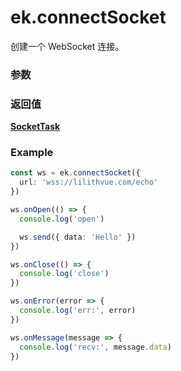 # ek.connectSocket

创建一个 WebSocket 连接。

### 参数

<Props :data="props" options />

### 返回值

**[SocketTask](./SocketTask.md)**

### Example

```ts
const ws = ek.connectSocket({
  url: 'wss://lilithvue.com/echo'
})

ws.onOpen(() => {
  console.log('open')

  ws.send({ data: 'Hello' })
})

ws.onClose(() => {
  console.log('close')
})

ws.onError(error => {
  console.log('err:', error)
})

ws.onMessage(message => {
  console.log('recv:', message.data)
})
```

<script setup>
const props = [
    {
        name: "url", 
        type: "string",
        default: "",
        required: true, 
        desc: "服务器 wss 接口地址", 
        version: "0.1.0"
    },
    {
        name: "header", 
        type: "Object",
        default: "",
        required: false, 
        desc: "HTTP Header", 
        version: "0.1.0"
    },
    {
        name: "protocols", 
        type: "string[]",
        default: "",
        required: false, 
        desc: "子协议数组", 
        version: "0.1.0"
    },
    {
        name: "timeout", 
        type: "number",
        default: "",
        required: false, 
        desc: "超时时间，单位为毫秒", 
        version: "0.1.0"
    }
]

</script>
